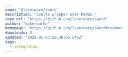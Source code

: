 ```yaml
---
name: "@laserware/sword"
description: "Svelte wrapper over Redux."
repo_url: "https://github.com/laserware/sword"
author: "mikerourke"
homepage: "https://github.com/laserware/sword#readme"
downloads: 8
updated: "2025-01-03T22:36:05.546Z"
tags: 
  - integration
---
```

